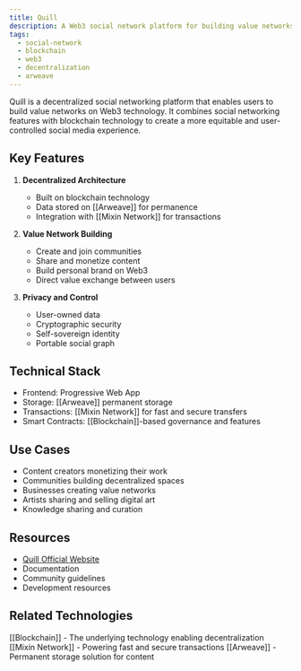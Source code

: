 ```yaml
---
title: Quill
description: A Web3 social network platform for building value networks and decentralized communities
tags:
  - social-network
  - blockchain
  - web3
  - decentralization
  - arweave
---
```


Quill is a decentralized social networking platform that enables users to build value networks on Web3 technology. It combines social networking features with blockchain technology to create a more equitable and user-controlled social media experience.

## Key Features

1. **Decentralized Architecture**
   - Built on blockchain technology
   - Data stored on [[Arweave]] for permanence
   - Integration with [[Mixin Network]] for transactions

2. **Value Network Building**
   - Create and join communities
   - Share and monetize content
   - Build personal brand on Web3
   - Direct value exchange between users

3. **Privacy and Control**
   - User-owned data
   - Cryptographic security
   - Self-sovereign identity
   - Portable social graph

## Technical Stack

- Frontend: Progressive Web App
- Storage: [[Arweave]] permanent storage
- Transactions: [[Mixin Network]] for fast and secure transfers
- Smart Contracts: [[Blockchain]]-based governance and features

## Use Cases

- Content creators monetizing their work
- Communities building decentralized spaces
- Businesses creating value networks
- Artists sharing and selling digital art
- Knowledge sharing and curation

## Resources

- [Quill Official Website](https://quill.im)
- Documentation
- Community guidelines
- Development resources

## Related Technologies

[[Blockchain]] - The underlying technology enabling decentralization
[[Mixin Network]] - Powering fast and secure transactions
[[Arweave]] - Permanent storage solution for content
